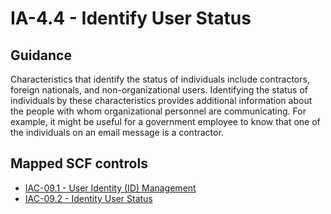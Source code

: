 # IA-4.4 - Identify User Status
## Guidance
Characteristics that identify the status of individuals include contractors, foreign nationals, and non-organizational users. Identifying the status of individuals by these characteristics provides additional information about the people with whom organizational personnel are communicating. For example, it might be useful for a government employee to know that one of the individuals on an email message is a contractor.
## Mapped SCF controls
- [IAC-09.1 - User Identity (ID) Management](../scf/iac-091-useridentity(id)management.md)
- [IAC-09.2 - Identity User Status](../scf/iac-092-identityuserstatus.md)